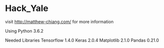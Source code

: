 # Hack_Yale

visit http://matthew-chiang.com/ for more information

Using Python 3.6.2

Needed Libraries
Tensorflow 1.4.0
Keras 2.0.4
Matplotlib 2.1.0
Pandas 0.21.0
